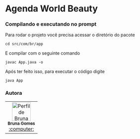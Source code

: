 # Agenda World Beauty

### Compilando e executando no prompt
Para rodar o projeto você precisa acessar o diretório do pacote

```cd src/com/br/app```


E compilar com o seguinte comando

```javac App.java -o```

Após ter feito isso, para executar o código digite

```java App```

### Autora

<table>
  <tr>
    <td align="center"><a href="https://github.com/littlebru"><img src="https://avatars3.githubusercontent.com/u/41810923?s=460&u=c2196ec3a4f76218d7b11bb2a9cf025d2d2e9fdc&v=4" width="60px;"  title="Perfil de Bruna Gomes"/><br /><sub><b>Bruna Gomes</b></sub></a><br /><a href="https://github.com/littlebru/POO" title="Code">:computer:</a></td>
  </tr>
</table>
